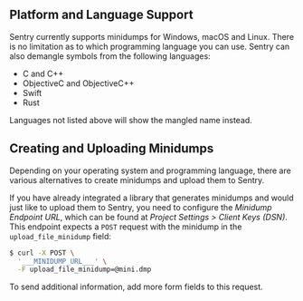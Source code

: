 ## Platform and Language Support

Sentry currently supports minidumps for Windows, macOS and Linux. There is no limitation as to which programming language you can use. Sentry can also demangle symbols from the following languages:

- C and C++
- ObjectiveC and ObjectiveC++
- Swift
- Rust

Languages not listed above will show the mangled name instead.

## Creating and Uploading Minidumps

Depending on your operating system and programming language, there are various
alternatives to create minidumps and upload them to Sentry.

<!--
See the following resources for libraries that support generating minidump crash reports:

- [Native SDK]({%- link _documentation/platforms/native/index.md -%})
- [Google Breakpad]({%- link _documentation/platforms/native/breakpad.md -%})
- [Google Crashpad]({%- link _documentation/platforms/native/crashpad.md -%})
-->

If you have already integrated a library that generates minidumps and would just
like to upload them to Sentry, you need to configure the _Minidump Endpoint
URL_, which can be found at _Project Settings > Client Keys (DSN)_. This
endpoint expects a `POST` request with the minidump in the
`upload_file_minidump` field:

```bash
$ curl -X POST \
  '___MINIDUMP_URL___' \
  -F upload_file_minidump=@mini.dmp
```

To send additional information, add more form fields to this request.

<!--For a full description of fields accepted by Sentry, see [Passing Additional Data](#minidump-additional).-->
